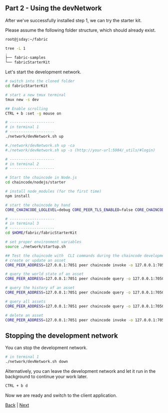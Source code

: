 ## Part 2 - Using the devNetwork
After we've successfully installed step 1, we can try the starter kit.

Please assume the following folder structure, which should already exist.
```bash
root@jsday:~/fabric 

tree -L 1
.
├── fabric-samples
└── fabricStarterKit
```
Let's start the development network.

```bash
# switch into the cloned folder
cd fabricStarterKit

# start a new tmux terminal
tmux new -s dev

## Enable scrolling
CTRL + b :set -g mouse on

# --------------------
# in terminal 1
# --------------------
./network/devNetwork.sh up

#./network/devNetwork.sh up -ca
#./network/devNetwork.sh up -s (http://your-url:5984/_utils/#login)

# --------------------
# in terminal 2
# --------------------

# Start the chaincode in Node.js
cd chaincode/nodejs/starter

# install node_modules (for the first time)
npm install 

# start the chaincode by hand
CORE_CHAINCODE_LOGLEVEL=debug CORE_PEER_TLS_ENABLED=false CORE_CHAINCODE_ID_NAME=mycc:1.0 ./node_modules/.bin/fabric-chaincode-node start --peer.address 127.0.0.1:7052

# --------------------
# in terminal 3
# --------------------
cd $HOME/fabric/fabricStarterKit

# set proper environment variables
source ./network/startup.sh

## Test the chaincode with  CLI commands during the chaincode development
# create or update an asset
CORE_PEER_ADDRESS=127.0.0.1:7051 peer chaincode invoke -o 127.0.0.1:7050 -C ch1 -n mycc -c '{"Args":["starter:set","{\"no\":\"a1\", \"desc\":\"Product number 1\",\"amount\":10, \"price\":\"500\"}"]}'

# query the world state of an asset
CORE_PEER_ADDRESS=127.0.0.1:7051 peer chaincode query -o 127.0.0.1:7050 -C ch1 -n mycc -c '{"Args":["starter:get","a1"]}' | jq .

# query the history of an asset
CORE_PEER_ADDRESS=127.0.0.1:7051 peer chaincode query -o 127.0.0.1:7050 -C ch1 -n mycc -c '{"Args":["starter:getHistory","a1"]}' | jq .

# query all assets
CORE_PEER_ADDRESS=127.0.0.1:7051 peer chaincode query -o 127.0.0.1:7050 -C ch1 -n mycc -c '{"Args":["starter:getAllAssets"]}' | jq .

# delete an asset
CORE_PEER_ADDRESS=127.0.0.1:7051 peer chaincode invoke -o 127.0.0.1:7050 -C ch1 -n mycc -c '{"Args":["starter:delete","a1"]}'
```

## Stopping the development network
You can stop the development network.
```bash
# in terminal 1
./network/devNetwork.sh down
```

Alternatively, you can leave the development network and let it run in the background to continue your work later.

```bash
CTRL + b d
``` 

Now we are ready and switch to the client application.

[Back](../README.md#fabric-Developer-starter-kit) | [Next](../backend/readme.md)